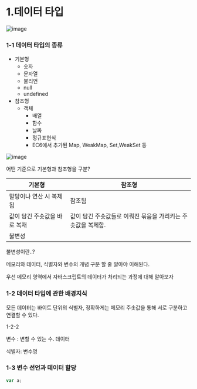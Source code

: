 # 1.데이터 타입



![image](https://prod-files-secure.s3.us-west-2.amazonaws.com/3b419321-77d2-458f-995b-4dd37fe88c5e/ed1f61e0-18fe-4531-a3e9-902c2effc31f/%E1%84%89%E1%85%B3%E1%84%8F%E1%85%B3%E1%84%85%E1%85%B5%E1%86%AB%E1%84%89%E1%85%A3%E1%86%BA_2025-03-10_%E1%84%8B%E1%85%A9%E1%84%8C%E1%85%A5%E1%86%AB_1.10.04.png?X-Amz-Algorithm=AWS4-HMAC-SHA256&X-Amz-Content-Sha256=UNSIGNED-PAYLOAD&X-Amz-Credential=ASIAZI2LB4665G6Z5ZA3%2F20250311%2Fus-west-2%2Fs3%2Faws4_request&X-Amz-Date=20250311T071349Z&X-Amz-Expires=3600&X-Amz-Security-Token=IQoJb3JpZ2luX2VjEFcaCXVzLXdlc3QtMiJHMEUCIQCmakI3V1e67cg6NDiHIoEamImiEmMMueJv8QFJqcCNeQIgAnoGevMkZU8i1rPUXxM4OfCAV%2Bn15I7d6cCxnckDfF0qiAQIoP%2F%2F%2F%2F%2F%2F%2F%2F%2F%2FARAAGgw2Mzc0MjMxODM4MDUiDKUcd%2BjG2cn7HRMDEyrcA2OfvqO7eHZwwhWwYhfFF%2FD20NF5Wsh%2BYCQ04xZYmwbCWBEmSzUK9%2BLUokXA46YzjBLSEffbYzhp93E1LBAY2B%2FFZMSaomRiC2Bg80wc0JirUkwvltU%2BvL1PzBLrWcRi40qcvBrbc2GtmkXfbMBWoKYk%2BgvkLAf3uKg1VXiAYR50Nxodt5bsjiAljShvL2NdEWBaNdRKoaprrZRebLDEENexKpnzcGWf8y5kDhgcwuosjRmcZBY1THYxveV7YT7dKbDxBhNSEqnv5uESoot6Yows0NQUHN%2FDu3V59qiqnB5lYRnMIjkbDv%2BXTaxCC9vzYCxCsG4gTXOKGu0PHbW55%2BGh6Q3v5YFn9yZX1gs5iyP%2B3HjxxNypJHv1GO0whHwguswjknaFNxdT6tHRpUdNrXA2baATYf4EjRi%2FSUCa%2B5pe9xna32WkFHHiqqwygNxXKfcF1rT%2FKMjy6bZsLXbOU3%2BohKHnUMN6Fv8pQtWIJef5bKKVvA2wmqovDQM8LS0aGJWDzL4WC%2FuL4220UF3MCGFZRV6HPJ35V8AYMyDojnEY64f5rYKfxH9QhZqzJrbWDHWvnLIN1UGru0J2sEQ2w6JZRkqQUzSXEJlJL8QdX30qEOzelE7Y4aYw%2F8yjMKyuv74GOqUBaxBl9v6ENk8M9jfMbFpZCGJKYWv%2FllaO%2FW0ybTd6MrvHCbWWqa4poTDumtBpMbWlk%2BNF7g%2BMR7Spl%2F4BOH9HE%2BB%2FUDS%2FAAe5C2qu6MJXi51Jq9LBIwodNEY1o7%2FzS%2FYzFEg%2FB3wVAXnXAimchuLiNdAuGye4yieRJ26xPeFUgGY1pjU%2Fg6nOyz8v0iinK9rNFLWwB7FxAN2Is6vFxfBr9z%2F8n1%2Bt&X-Amz-Signature=1b44d596f0db7fbb3cc39c6aaac4bc47e687e1052f6126c56959b81a22334f40&X-Amz-SignedHeaders=host&x-id=GetObject)



### 1-1 데이터 타입의 종류

- 기본형
  - 숫자
  - 문자열
  - 불리언
  - null
  - undefined
- 참조형
  - 객체
    - 배열
    - 함수
    - 날짜
    - 정규표현식
    - EC6에서 추가된 Map, WeakMap, Set,WeakSet 등


![image](https://prod-files-secure.s3.us-west-2.amazonaws.com/3b419321-77d2-458f-995b-4dd37fe88c5e/5a62d484-08fe-40f3-a586-75a917f316fb/%E1%84%89%E1%85%B3%E1%84%8F%E1%85%B3%E1%84%85%E1%85%B5%E1%86%AB%E1%84%89%E1%85%A3%E1%86%BA_2025-03-10_%E1%84%8B%E1%85%A9%E1%84%92%E1%85%AE_1.03.03.png?X-Amz-Algorithm=AWS4-HMAC-SHA256&X-Amz-Content-Sha256=UNSIGNED-PAYLOAD&X-Amz-Credential=ASIAZI2LB4665G6Z5ZA3%2F20250311%2Fus-west-2%2Fs3%2Faws4_request&X-Amz-Date=20250311T071349Z&X-Amz-Expires=3600&X-Amz-Security-Token=IQoJb3JpZ2luX2VjEFcaCXVzLXdlc3QtMiJHMEUCIQCmakI3V1e67cg6NDiHIoEamImiEmMMueJv8QFJqcCNeQIgAnoGevMkZU8i1rPUXxM4OfCAV%2Bn15I7d6cCxnckDfF0qiAQIoP%2F%2F%2F%2F%2F%2F%2F%2F%2F%2FARAAGgw2Mzc0MjMxODM4MDUiDKUcd%2BjG2cn7HRMDEyrcA2OfvqO7eHZwwhWwYhfFF%2FD20NF5Wsh%2BYCQ04xZYmwbCWBEmSzUK9%2BLUokXA46YzjBLSEffbYzhp93E1LBAY2B%2FFZMSaomRiC2Bg80wc0JirUkwvltU%2BvL1PzBLrWcRi40qcvBrbc2GtmkXfbMBWoKYk%2BgvkLAf3uKg1VXiAYR50Nxodt5bsjiAljShvL2NdEWBaNdRKoaprrZRebLDEENexKpnzcGWf8y5kDhgcwuosjRmcZBY1THYxveV7YT7dKbDxBhNSEqnv5uESoot6Yows0NQUHN%2FDu3V59qiqnB5lYRnMIjkbDv%2BXTaxCC9vzYCxCsG4gTXOKGu0PHbW55%2BGh6Q3v5YFn9yZX1gs5iyP%2B3HjxxNypJHv1GO0whHwguswjknaFNxdT6tHRpUdNrXA2baATYf4EjRi%2FSUCa%2B5pe9xna32WkFHHiqqwygNxXKfcF1rT%2FKMjy6bZsLXbOU3%2BohKHnUMN6Fv8pQtWIJef5bKKVvA2wmqovDQM8LS0aGJWDzL4WC%2FuL4220UF3MCGFZRV6HPJ35V8AYMyDojnEY64f5rYKfxH9QhZqzJrbWDHWvnLIN1UGru0J2sEQ2w6JZRkqQUzSXEJlJL8QdX30qEOzelE7Y4aYw%2F8yjMKyuv74GOqUBaxBl9v6ENk8M9jfMbFpZCGJKYWv%2FllaO%2FW0ybTd6MrvHCbWWqa4poTDumtBpMbWlk%2BNF7g%2BMR7Spl%2F4BOH9HE%2BB%2FUDS%2FAAe5C2qu6MJXi51Jq9LBIwodNEY1o7%2FzS%2FYzFEg%2FB3wVAXnXAimchuLiNdAuGye4yieRJ26xPeFUgGY1pjU%2Fg6nOyz8v0iinK9rNFLWwB7FxAN2Is6vFxfBr9z%2F8n1%2Bt&X-Amz-Signature=470597dd5922c38808c666b5f216ccda08ccf081eccc3c5633a0d8e7b702067a&X-Amz-SignedHeaders=host&x-id=GetObject)



어떤 기준으로 기본형과 참조형을 구분?

| 기본형 | 참조형 |
| --- | --- |
| 할당이나 연산 시 복제됨 |  참조됨 |
|  값이 담긴 주솟값을 바로 복재 |  값이 담긴 주솟값들로 이뤄진 묶음을 가리키는 주솟값을 복제함.  |
| 불변성 |  |





불변성이란..?

메모리와 데이터, 식별자와 변수의 개념 구분 할 줄 알아야 이해된다. 

우선 메모리 영역에서 자바스크립트의 데이터가 처리되는 과정에 대해 알아보자



### 1-2 데이터 타입에 관한 배경지식

모든 데이터는 바이트 단위의 식별자, 정확하게는 메모리 주솟값을 통해 서로 구분하고 연결할 수 있다. 



1-2-2

변수 : 변할 수 있는 수. 데이터

식별자: 변수명



### 1-3 변수 선언과 데이터 할당





```javascript
var a;
```










